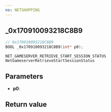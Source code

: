 ```yaml
---
ns: NETSHOPPING
---
```

## _0x170910093218C8B9

```c
// 0x170910093218C8B9
BOOL _0x170910093218C8B9(int* p0);
```

```
NET_GAMESERVER_RETRIEVE_START_SESSION_STATUS
NetGameserverRetrieveStartSessionStatus
```


## Parameters
* **p0**: 

## Return value
